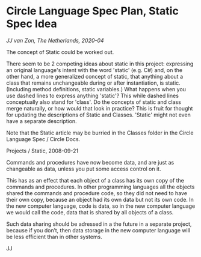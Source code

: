 Circle Language Spec Plan, Static Spec Idea
================
*JJ van Zon, The Netherlands, 2020-04*

The concept of Static could be worked out.

There seem to be 2 competing ideas about static in this project: expressing an original language's intent with the word 'static' (e.g. C#) and, on the other hand, a more generalized concept of static, that anything about a class that remains unchangeable during or after instantiation, is static. (Including method definitions, static variables.) What happens when you use dashed lines to express anything 'static'? This while dashed lines conceptually also stand for 'class'. Do the concepts of static and class merge naturally, or how would that look in practice? This is fruit for thought for updating the descriptions of Static and Classes. 'Static' might not even have a separate description.

Note that the Static article may be burried in the Classes folder in the Circle Language Spec / Circle Docs.


Projects / Static,
2008-09-21

Commands and procedures have now become data, and are just as changeable as data, unless you put some access control on it.

This has as an effect that each object of a class has its own copy of the commands and procedures. In other programming languages all the objects shared the commands and procedure code, so they did not need to have their own copy, because an object had its own data but not its own code. In the new computer language, code is data, so in the new computer language we would call the code, data that is shared by all objects of a class.

Such data sharing should be adressed in a the future in a separate project, because if you don’t, then data storage in the new computer language will be less efficient than in other systems.

JJ
